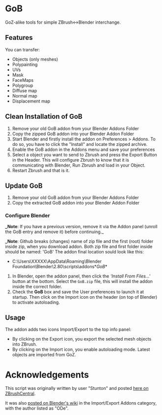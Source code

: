 # GoB

GoZ-alike tools for simple ZBrush<->Blender interchange.

## Features
You can transfer:
* Objects (only meshes)
* Polypainting
* UVs
* Mask
* FaceMaps
* Polygroup
* Diffuse map
* Normal map
* Displacement map

## Clean Installation of GoB
1. Remove your old GoB addon from your Blender Addons Folder
2. Copy the zipped GoB addon into your Blender Addon Folder
3. Start Blender and firstly install the addon on Preferences > Addons. To do so, you have to click the "Install" and locate the zipped archive.
4. Enable the GoB addon in the Addons menu and save your preferences
5. Select a object you want to send to Zbrush and press the Export Button in the Header. 
   This will configure Zbrush to know that it is communicating with Blender, Run Zbrush and load in your Object.
6. Restart Zbrush and that is it.

## Update GoB
1. Remove your old GoB addon from your Blender Addons Folder
2. Copy the extracted GoB addon into your Blender Addon Folder


### Configure Blender
**_Note**: If you have a previous version, remove it via the Addon panel (unroll the GoB entry and remove it) before continuing._

**_Note**: Github breaks (changes) name of zip file and the first (root) folder inside zip, when you download addon. Both zip file and first folder inside should be named: 'GoB'
The addon final location sould look like this:
* C:\Users\XXXXX\AppData\Roaming\Blender Foundation\Blender\2.80\scripts\addons\**GoB**

1. In Blender, open the addon panel, then click the _'Install From Files...'_ button at the bottom. Select the `GoB.zip` file, this will install the addon inside the correct folder.
3. Check the **GoB** box and save the User preferences to launch it at startup. Then click on the Import icon on the header (on top of Blender) to activate autoloading.


## Usage
The addon adds two icons Import/Export to the top info panel:
* By clicking on the Export icon, you export the selected mesh objects into ZBrush.
* By clicking on the Import icon, you enable  autoloading mode. Latest objects are imported from GoZ.


# Acknowledgements
This script was originally written by user "Stunton" and posted [here on ZBrushCentral](http://www.zbrushcentral.com/showthread.php?127419-GoB-an-unofficial-GoZ-for-Blender).

It was also [posted on Blender's wiki](https://en.blender.org/index.php/Extensions:2.6/Py/Scripts/Import-Export/GoB_ZBrush_import_export) in the Import/Export Addons category, with the author listed as "ODe".
